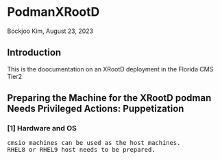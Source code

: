 # PodmanXRootD

Bockjoo Kim, August 23, 2023


## Introduction
This is the doocumentation on an XRootD deployment in the Florida CMS Tier2</b>

## Preparing the Machine for the XRootD podman Needs Privileged Actions: Puppetization
### [1] Hardware and OS
<pre>
cmsio machines can be used as the host machines.
RHEL8 or RHEL9 host needs to be prepared.
</pre>
